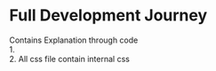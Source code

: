 # Full Development Journey

Contains Explanation through code
<br>
1. 
<br>
2. All css file contain internal css